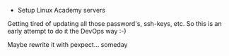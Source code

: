 - Setup Linux Academy servers

Getting tired of updating all those password's, ssh-keys, etc.  So this is an early attempt to do it the DevOps way :-)

Maybe rewrite it with pexpect... someday
